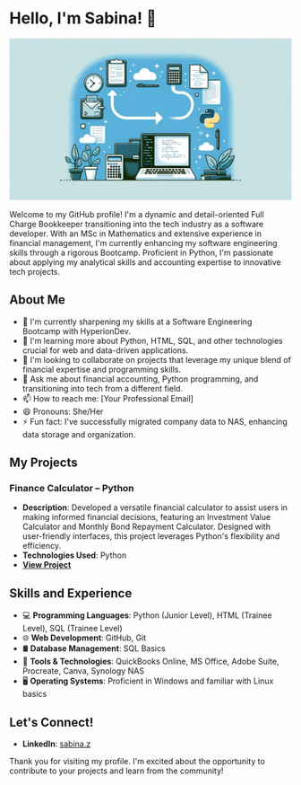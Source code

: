 # Hello, I'm Sabina! 👋

![Banner Image](https://github.com/sabinazw/sabinazw/blob/main/banner.jpg)

Welcome to my GitHub profile! I'm a dynamic and detail-oriented Full Charge Bookkeeper transitioning into the tech industry as a software developer. With an MSc in Mathematics and extensive experience in financial management, I'm currently enhancing my software engineering skills through a rigorous Bootcamp. Proficient in Python, I'm passionate about applying my analytical skills and accounting expertise to innovative tech projects.

## About Me

- 🔭 I'm currently sharpening my skills at a Software Engineering Bootcamp with HyperionDev.
- 🌱 I'm learning more about Python, HTML, SQL, and other technologies crucial for web and data-driven applications.
- 👯 I'm looking to collaborate on projects that leverage my unique blend of financial expertise and programming skills.
- 💬 Ask me about financial accounting, Python programming, and transitioning into tech from a different field.
- 📫 How to reach me: [Your Professional Email]
- 😄 Pronouns: She/Her
- ⚡ Fun fact: I've successfully migrated company data to NAS, enhancing data storage and organization.

## My Projects

### Finance Calculator – Python
- **Description**: Developed a versatile financial calculator to assist users in making informed financial decisions, featuring an Investment Value Calculator and Monthly Bond Repayment Calculator. Designed with user-friendly interfaces, this project leverages Python's flexibility and efficiency.
- **Technologies Used**: Python
- **[View Project](LINK_TO_PROJECT)**

## Skills and Experience

* 💻 **Programming Languages**: Python (Junior Level), HTML (Trainee Level), SQL (Trainee Level)
* 🌐 **Web Development**: GitHub, Git
* 🛢 **Database Management**: SQL Basics
* 🔧 **Tools & Technologies**: QuickBooks Online, MS Office, Adobe Suite, Procreate, Canva, Synology NAS
* 🖥 **Operating Systems**: Proficient in Windows and familiar with Linux basics

## Let's Connect!

- **LinkedIn**: [sabina.z](https://www.linkedin.com/in/sabina-z-261656105/)

Thank you for visiting my profile. I'm excited about the opportunity to contribute to your projects and learn from the community!

